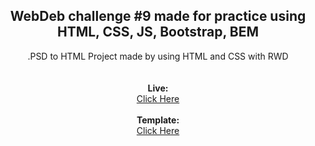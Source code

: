 
<b><h2 align = "center">WebDeb challenge #9 made for practice using HTML, CSS, JS, Bootstrap, BEM</h2></b>

<p align = "center">.PSD to HTML Project made by using HTML and CSS with RWD
<br><br></br>
<b>Live: </b><br>
<a href="https://kyotho.github.io/WebDev_Challenge_9/
">Click Here</a><br><br>
<b>Template: </b><br>
<a href="https://drive.google.com/drive/folders/0Bw2hu70L5Ye_eDZUbnRTNWQ3Qlk?fbclid=IwAR2EQhEjOWpYa2VwfZbQEMnH31Ap7FOWysTzJct_vTEjwGi1Fr38HHoFJkc">Click Here</a></p>
